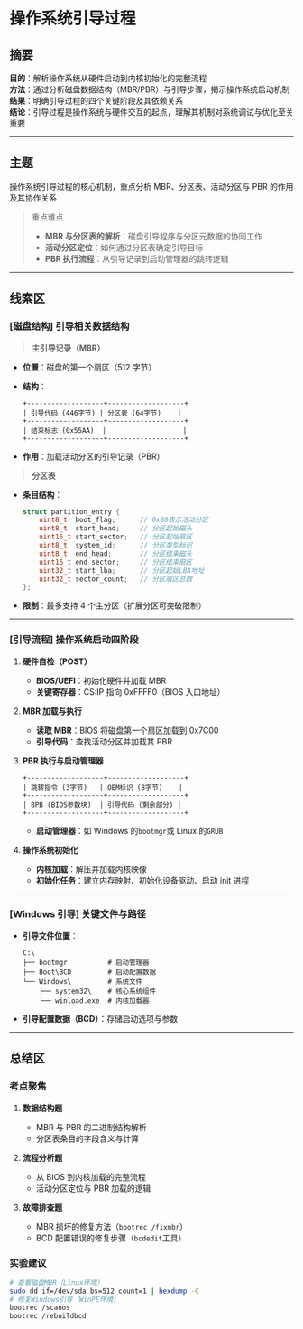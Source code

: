 # 操作系统引导过程

## 摘要

**目的**：解析操作系统从硬件启动到内核初始化的完整流程  
**方法**：通过分析磁盘数据结构（MBR/PBR）与引导步骤，揭示操作系统启动机制  
**结果**：明确引导过程的四个关键阶段及其依赖关系  
**结论**：引导过程是操作系统与硬件交互的起点，理解其机制对系统调试与优化至关重要

---

## 主题

操作系统引导过程的核心机制，重点分析 MBR、分区表、活动分区与 PBR 的作用及其协作关系

> 重点难点
>
> - **MBR 与分区表的解析**：磁盘引导程序与分区元数据的协同工作
> - **活动分区定位**：如何通过分区表确定引导目标
> - **PBR 执行流程**：从引导记录到启动管理器的跳转逻辑

---

## 线索区

### [磁盘结构] 引导相关数据结构

> **主引导记录（MBR）**

- **位置**：磁盘的第一个扇区（512 字节）
- **结构**：

  ```plaintext
  +-------------------+-------------------+
  | 引导代码 (446字节) | 分区表 (64字节)    |
  +-------------------+-------------------+
  | 结束标志 (0x55AA)  |                   |
  +-------------------+-------------------+
  ```

- **作用**：加载活动分区的引导记录（PBR）

>**分区表**

- **条目结构**：

  ```c
  struct partition_entry {
      uint8_t  boot_flag;      // 0x80表示活动分区
      uint8_t  start_head;     // 分区起始磁头
      uint16_t start_sector;   // 分区起始扇区
      uint8_t  system_id;      // 分区类型标识
      uint8_t  end_head;       // 分区结束磁头
      uint16_t end_sector;     // 分区结束扇区
      uint32_t start_lba;      // 分区起始LBA地址
      uint32_t sector_count;   // 分区扇区总数
  };
  ```

- **限制**：最多支持 4 个主分区（扩展分区可突破限制）

---

### [引导流程] 操作系统启动四阶段

1. **硬件自检（POST）**

   - **BIOS/UEFI**：初始化硬件并加载 MBR
   - **关键寄存器**：CS:IP 指向 0xFFFF0（BIOS 入口地址）

2. **MBR 加载与执行**

   - **读取 MBR**：BIOS 将磁盘第一个扇区加载到 0x7C00
   - **引导代码**：查找活动分区并加载其 PBR

3. **PBR 执行与启动管理器**

     ```plaintext
     +-------------------+-------------------+
     | 跳转指令 (3字节)   | OEM标识 (8字节)    |
     +-------------------+-------------------+
     | BPB (BIOS参数块)  | 引导代码 (剩余部分) |
     +-------------------+-------------------+
     ```

   - **启动管理器**：如 Windows 的`bootmgr`或 Linux 的`GRUB`

4. **操作系统初始化**
   - **内核加载**：解压并加载内核映像
   - **初始化任务**：建立内存映射、初始化设备驱动、启动 init 进程

---

### [Windows 引导] 关键文件与路径

- **引导文件位置**：

  ```plaintext
  C:\
  ├── bootmgr          # 启动管理器
  ├── Boot\BCD         # 启动配置数据
  └── Windows\         # 系统文件
      ├── system32\    # 核心系统组件
      └── winload.exe  # 内核加载器
  ```

- **引导配置数据（BCD）**：存储启动选项与参数

---

## 总结区

### 考点聚焦

1. **数据结构题**

   - MBR 与 PBR 的二进制结构解析
   - 分区表条目的字段含义与计算

2. **流程分析题**

   - 从 BIOS 到内核加载的完整流程
   - 活动分区定位与 PBR 加载的逻辑

3. **故障排查题**
   - MBR 损坏的修复方法（`bootrec /fixmbr`）
   - BCD 配置错误的修复步骤（`bcdedit`工具）

### 实验建议

```bash
# 查看磁盘MBR（Linux环境）
sudo dd if=/dev/sda bs=512 count=1 | hexdump -C
# 修复Windows引导（WinPE环境）
bootrec /scanos
bootrec /rebuildbcd
```
